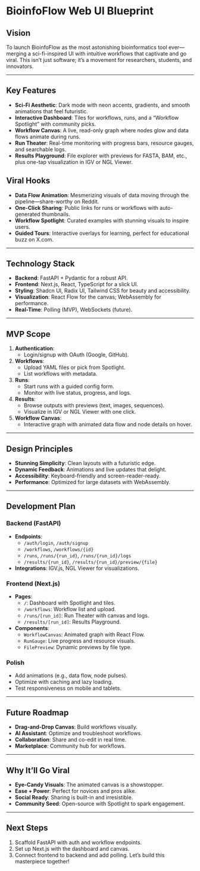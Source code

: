 # BioinfoFlow Web UI Blueprint

## Vision
To launch BioinfoFlow as the most astonishing bioinformatics tool ever—merging a sci-fi-inspired UI with intuitive workflows that captivate and go viral. This isn’t just software; it’s a movement for researchers, students, and innovators.

---

## Key Features
- **Sci-Fi Aesthetic**: Dark mode with neon accents, gradients, and smooth animations that feel futuristic.
- **Interactive Dashboard**: Tiles for workflows, runs, and a “Workflow Spotlight” with community picks.
- **Workflow Canvas**: A live, read-only graph where nodes glow and data flows animate during runs.
- **Run Theater**: Real-time monitoring with progress bars, resource gauges, and searchable logs.
- **Results Playground**: File explorer with previews for FASTA, BAM, etc., plus one-tap visualization in IGV or NGL Viewer.

## Viral Hooks
- **Data Flow Animation**: Mesmerizing visuals of data moving through the pipeline—share-worthy on Reddit.
- **One-Click Sharing**: Public links for runs or workflows with auto-generated thumbnails.
- **Workflow Spotlight**: Curated examples with stunning visuals to inspire users.
- **Guided Tours**: Interactive overlays for learning, perfect for educational buzz on X.com.

---

## Technology Stack
- **Backend**: FastAPI + Pydantic for a robust API.
- **Frontend**: Next.js, React, TypeScript for a slick UI.
- **Styling**: Shadcn UI, Radix UI, Tailwind CSS for beauty and accessibility.
- **Visualization**: React Flow for the canvas; WebAssembly for performance.
- **Real-Time**: Polling (MVP), WebSockets (future).

---

## MVP Scope
1. **Authentication**:
   - Login/signup with OAuth (Google, GitHub).
2. **Workflows**:
   - Upload YAML files or pick from Spotlight.
   - List workflows with metadata.
3. **Runs**:
   - Start runs with a guided config form.
   - Monitor with live status, progress, and logs.
4. **Results**:
   - Browse outputs with previews (text, images, sequences).
   - Visualize in IGV or NGL Viewer with one click.
5. **Workflow Canvas**:
   - Interactive graph with animated data flow and node details on hover.

---

## Design Principles
- **Stunning Simplicity**: Clean layouts with a futuristic edge.
- **Dynamic Feedback**: Animations and live updates that delight.
- **Accessibility**: Keyboard-friendly and screen-reader-ready.
- **Performance**: Optimized for large datasets with WebAssembly.

---

## Development Plan
### Backend (FastAPI)
- **Endpoints**:
  - `/auth/login`, `/auth/signup`
  - `/workflows`, `/workflows/{id}`
  - `/runs`, `/runs/{run_id}`, `/runs/{run_id}/logs`
  - `/results/{run_id}`, `/results/{run_id}/preview/{file}`
- **Integrations**: IGV.js, NGL Viewer for visualizations.

### Frontend (Next.js)
- **Pages**:
  - `/`: Dashboard with Spotlight and tiles.
  - `/workflows`: Workflow list and upload.
  - `/runs/[run_id]`: Run Theater with canvas and logs.
  - `/results/[run_id]`: Results Playground.
- **Components**:
  - `WorkflowCanvas`: Animated graph with React Flow.
  - `RunGauge`: Live progress and resource visuals.
  - `FilePreview`: Dynamic previews by file type.

### Polish
- Add animations (e.g., data flow, node pulses).
- Optimize with caching and lazy loading.
- Test responsiveness on mobile and tablets.

---

## Future Roadmap
- **Drag-and-Drop Canvas**: Build workflows visually.
- **AI Assistant**: Optimize and troubleshoot workflows.
- **Collaboration**: Share and co-edit in real time.
- **Marketplace**: Community hub for workflows.

---

## Why It’ll Go Viral
- **Eye-Candy Visuals**: The animated canvas is a showstopper.
- **Ease + Power**: Perfect for novices and pros alike.
- **Social Ready**: Sharing is built-in and irresistible.
- **Community Seed**: Open-source with Spotlight to spark engagement.

---

## Next Steps
1. Scaffold FastAPI with auth and workflow endpoints.
2. Set up Next.js with the dashboard and canvas.
3. Connect frontend to backend and add polling.
Let’s build this masterpiece together!